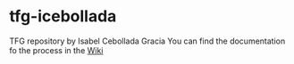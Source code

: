 # tfg-icebollada
TFG repository by Isabel Cebollada Gracia
You can find the documentation fo the process in the [Wiki](https://github.com/jmvega/tfg-icebollada/wiki)
